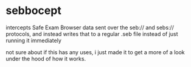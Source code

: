 # sebbocept

intercepts Safe Exam Browser data sent over the seb:// and sebs:// protocols, and instead writes that to a regular .seb file instead of just running it immediately

not sure about if this has any uses, i just made it to get a more of a look under the hood of how it works.
